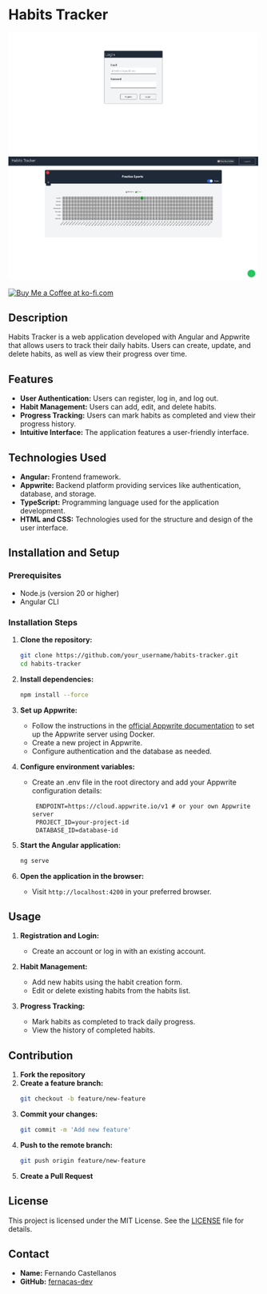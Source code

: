 # Habits Tracker

<img src="screen-1.png" alt="drawing" width="500"/>
<img src="screen-2.png" alt="drawing" width="500"/>

<a href='https://ko-fi.com/T6T14PGKO' target='_blank'><img height='36' style='border:0px;height:36px;' src='https://storage.ko-fi.com/cdn/kofi2.png?v=3' border='0' alt='Buy Me a Coffee at ko-fi.com' /></a>

## Description
Habits Tracker is a web application developed with Angular and Appwrite that allows users to track their daily habits. Users can create, update, and delete habits, as well as view their progress over time.

## Features
- **User Authentication:** Users can register, log in, and log out.
- **Habit Management:** Users can add, edit, and delete habits.
- **Progress Tracking:** Users can mark habits as completed and view their progress history.
- **Intuitive Interface:** The application features a user-friendly interface.

## Technologies Used
- **Angular:** Frontend framework.
- **Appwrite:** Backend platform providing services like authentication, database, and storage.
- **TypeScript:** Programming language used for the application development.
- **HTML and CSS:** Technologies used for the structure and design of the user interface.

## Installation and Setup

### Prerequisites
- Node.js (version 20 or higher)
- Angular CLI

### Installation Steps

1. **Clone the repository:**
    ```sh
    git clone https://github.com/your_username/habits-tracker.git
    cd habits-tracker
    ```

2. **Install dependencies:**
    ```sh
    npm install --force
    ```

3. **Set up Appwrite:**
   - Follow the instructions in the [official Appwrite documentation](https://appwrite.io/docs) to set up the Appwrite server using Docker.
   - Create a new project in Appwrite.
   - Configure authentication and the database as needed.

4. **Configure environment variables:**
   - Create an .env file in the root directory and add your Appwrite configuration details:
     ```env
      ENDPOINT=https://cloud.appwrite.io/v1 # or your own Appwrite server
      PROJECT_ID=your-project-id
      DATABASE_ID=database-id
     ```

5. **Start the Angular application:**
    ```sh
    ng serve
    ```

6. **Open the application in the browser:**
    - Visit `http://localhost:4200` in your preferred browser.

## Usage

1. **Registration and Login:**
   - Create an account or log in with an existing account.

2. **Habit Management:**
   - Add new habits using the habit creation form.
   - Edit or delete existing habits from the habits list.

3. **Progress Tracking:**
   - Mark habits as completed to track daily progress.
   - View the history of completed habits.

## Contribution

1. **Fork the repository**
2. **Create a feature branch:**
    ```sh
    git checkout -b feature/new-feature
    ```
3. **Commit your changes:**
    ```sh
    git commit -m 'Add new feature'
    ```
4. **Push to the remote branch:**
    ```sh
    git push origin feature/new-feature
    ```
5. **Create a Pull Request**

## License

This project is licensed under the MIT License. See the [LICENSE](LICENSE) file for details.

## Contact

- **Name:** Fernando Castellanos
- **GitHub:** [fernacas-dev](https://github.com/fernacas-dev)

